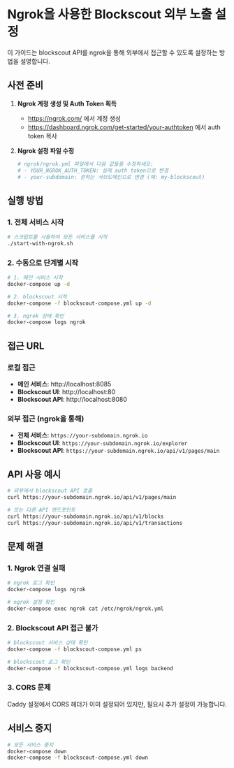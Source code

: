 # Ngrok을 사용한 Blockscout 외부 노출 설정

이 가이드는 blockscout API를 ngrok을 통해 외부에서 접근할 수 있도록 설정하는 방법을 설명합니다.

## 사전 준비

1. **Ngrok 계정 생성 및 Auth Token 획득**

   - https://ngrok.com/ 에서 계정 생성
   - https://dashboard.ngrok.com/get-started/your-authtoken 에서 auth token 복사

2. **Ngrok 설정 파일 수정**
   ```bash
   # ngrok/ngrok.yml 파일에서 다음 값들을 수정하세요:
   # - YOUR_NGROK_AUTH_TOKEN: 실제 auth token으로 변경
   # - your-subdomain: 원하는 서브도메인으로 변경 (예: my-blockscout)
   ```

## 실행 방법

### 1. 전체 서비스 시작

```bash
# 스크립트를 사용하여 모든 서비스를 시작
./start-with-ngrok.sh
```

### 2. 수동으로 단계별 시작

```bash
# 1. 메인 서비스 시작
docker-compose up -d

# 2. blockscout 시작
docker-compose -f blockscout-compose.yml up -d

# 3. ngrok 상태 확인
docker-compose logs ngrok
```

## 접근 URL

### 로컬 접근

- **메인 서비스**: http://localhost:8085
- **Blockscout UI**: http://localhost:80
- **Blockscout API**: http://localhost:8080

### 외부 접근 (ngrok을 통해)

- **전체 서비스**: `https://your-subdomain.ngrok.io`
- **Blockscout UI**: `https://your-subdomain.ngrok.io/explorer`
- **Blockscout API**: `https://your-subdomain.ngrok.io/api/v1/pages/main`

## API 사용 예시

```bash
# 외부에서 blockscout API 호출
curl https://your-subdomain.ngrok.io/api/v1/pages/main

# 또는 다른 API 엔드포인트
curl https://your-subdomain.ngrok.io/api/v1/blocks
curl https://your-subdomain.ngrok.io/api/v1/transactions
```

## 문제 해결

### 1. Ngrok 연결 실패

```bash
# ngrok 로그 확인
docker-compose logs ngrok

# ngrok 설정 확인
docker-compose exec ngrok cat /etc/ngrok/ngrok.yml
```

### 2. Blockscout API 접근 불가

```bash
# blockscout 서비스 상태 확인
docker-compose -f blockscout-compose.yml ps

# blockscout 로그 확인
docker-compose -f blockscout-compose.yml logs backend
```

### 3. CORS 문제

Caddy 설정에서 CORS 헤더가 이미 설정되어 있지만, 필요시 추가 설정이 가능합니다.

## 서비스 중지

```bash
# 모든 서비스 중지
docker-compose down
docker-compose -f blockscout-compose.yml down
```


